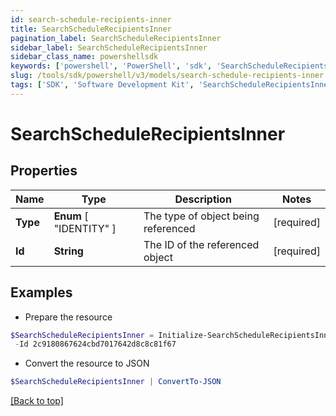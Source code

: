 ```yaml
---
id: search-schedule-recipients-inner
title: SearchScheduleRecipientsInner
pagination_label: SearchScheduleRecipientsInner
sidebar_label: SearchScheduleRecipientsInner
sidebar_class_name: powershellsdk
keywords: ['powershell', 'PowerShell', 'sdk', 'SearchScheduleRecipientsInner', 'SearchScheduleRecipientsInner'] 
slug: /tools/sdk/powershell/v3/models/search-schedule-recipients-inner
tags: ['SDK', 'Software Development Kit', 'SearchScheduleRecipientsInner', 'SearchScheduleRecipientsInner']
---
```



# SearchScheduleRecipientsInner

## Properties

Name | Type | Description | Notes
------------ | ------------- | ------------- | -------------
**Type** |  **Enum** [  "IDENTITY" ] | The type of object being referenced | [required]
**Id** | **String** | The ID of the referenced object | [required]

## Examples

- Prepare the resource
```powershell
$SearchScheduleRecipientsInner = Initialize-SearchScheduleRecipientsInner  -Type IDENTITY `
 -Id 2c9180867624cbd7017642d8c8c81f67
```

- Convert the resource to JSON
```powershell
$SearchScheduleRecipientsInner | ConvertTo-JSON
```


[[Back to top]](#) 

